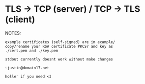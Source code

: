 # TLS -> TCP (server) / TCP -> TLS (client)

NOTES:
```
example certificates (self-signed) are in example/
copy/rename your RSA certificate PKCS7 and key as 
./cert.pem and ./key.pem

stdout currently doesnt work without make changes

~justin@domain17.net

holler if you need <3
```

